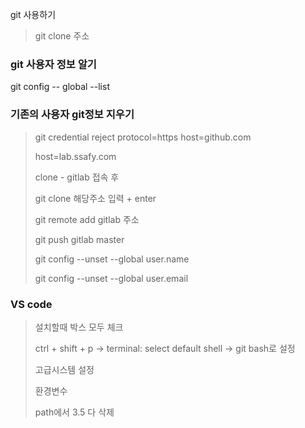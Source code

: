 

git 사용하기

> git clone 주소
>
> 



### git 사용자 정보 알기

git config -- global --list



### 기존의 사용자 git정보 지우기

> git credential reject
> protocol=https
> host=github.com
>
> host=lab.ssafy.com
>
> clone - gitlab 접속 후 
>
> git clone 해당주소 입력 + enter
>
> git remote add gitlab 주소
>
> git push gitlab master
>
> git config --unset --global user.name
>
> git config --unset --global user.email



### VS code

> 설치할때 박스 모두 체크
>
> ctrl + shift + p -> terminal: select default shell -> git bash로 설정
>
> 고급시스템 설정
>
> 환경변수
>
> path에서 3.5 다 삭제